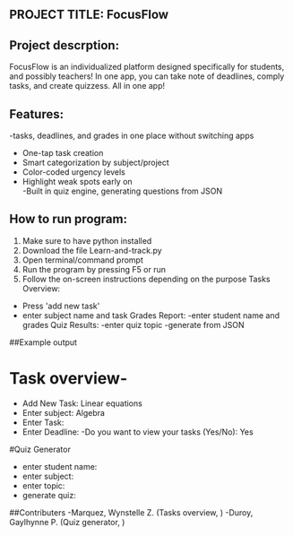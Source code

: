 ## PROJECT TITLE: FocusFlow
## Project descrption:
FocusFlow is an individualized platform designed specifically for students, and possibly teachers! 
In one app, you can take note of deadlines, comply tasks, and create quizzess. All in one app!

## Features:
-tasks, deadlines, and grades in one place without switching apps
-	One-tap task creation
-	Smart categorization by subject/project
-	Color-coded urgency levels
 -	Highlight weak spots early on  
-Built in quiz engine, generating questions from JSON


## How to run program:
1. Make sure to have python installed
2. Download the file Learn-and-track.py
3. Open terminal/command prompt
4. Run the program by pressing F5 or run
5. Follow the on-screen instructions depending on the purpose
Tasks Overview:
-	Press 'add new task'
-	enter subject name and task
Grades Report:
-enter student name and grades
Quiz Results:
-enter quiz topic
-generate from JSON

##Example output
# Task overview-
- Add New Task: Linear equations
- Enter subject: Algebra
- Enter Task: 
- Enter Deadline:
-Do you want to view your tasks (Yes/No): Yes

#Quiz Generator
 - enter student name:
 -  enter subject:
 - enter topic:
 - generate quiz:

##Contributers
-Marquez, Wynstelle Z. (Tasks overview, )
-Duroy, Gaylhynne P. (Quiz generator, )


